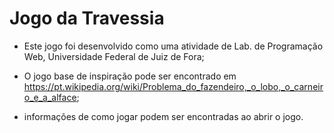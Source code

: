 # Jogo da Travessia

 - Este jogo foi desenvolvido como uma atividade de Lab. de Programação Web, Universidade Federal de Juiz de Fora;
 
 - O jogo base de inspiração pode ser encontrado em https://pt.wikipedia.org/wiki/Problema_do_fazendeiro,_o_lobo,_o_carneiro_e_a_alface;
 
 - informações de como jogar podem ser encontradas ao abrir o jogo.
